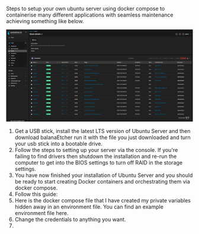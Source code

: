 Steps to setup your own ubuntu server using docker compose to containerise many different applications with seamless maintenance achieving something like below.

![Screenshot](Screenshots/portainer-screenshot.png)

1. Get a USB stick, install the latest LTS version of Ubuntu Server and then download balanaEtcher run it with the file you just downloaded and turn your usb stick into a bootable drive.
2. Follow the steps to setting up your server via the console. If you're failing to find drivers then shutdown the installation and re-run the computer to get into the BIOS settings to turn off RAID in the storage settings.
3. You have now finished your installation of Ubuntu Server and you should be ready to start creating Docker containers and orchestrating them via docker compose.
4. Follow this guide:
5. Here is the docker compose file that I have created my private variables hidden away in an environment file. You can find an example environment file here.
6. Change the credentials to anything you want.
7. 